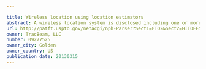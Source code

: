 ```yaml
---

title: Wireless location using location estimators
abstract: A wireless location system is disclosed including one or more location centers for outputting locations of mobile stations (MS) for both local and global MS location requests via Internet communication between a distributed network of location centers. The system uses a plurality of MS locating technologies including those based on: two-way TOA and TDOA; pattern recognition; distributed antenna provisioning; GPS signals. Difficulties, such as multipath, poor location accuracy and poor coverage are alleviated via such technologies in combination with: (a) adapting and calibrating system performance according to environmental and geographical changes; (b) capturing location signal data for continual enhancement of an historical database; (c) evaluating MS locations via heuristics and constraints related to terrain, MS velocity and MS path extrapolation, and (d) adjusting likely MS locations. The system is useful for 911 emergency calls, tracking, routing, people and animal location including applications for confinement to and exclusion from certain areas.
url: http://patft.uspto.gov/netacgi/nph-Parser?Sect1=PTO2&Sect2=HITOFF&p=1&u=%2Fnetahtml%2FPTO%2Fsearch-adv.htm&r=1&f=G&l=50&d=PALL&S1=09277525&OS=09277525&RS=09277525
owner: TracBeam, LLC
number: 09277525
owner_city: Golden
owner_country: US
publication_date: 20130315
---
```

